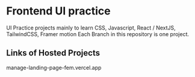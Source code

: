 # Frontend UI practice
UI Practice projects mainly to learn CSS, Javascript, React / NextJS, TailwindCSS, Framer motion
Each Branch in this repository is one project.

## Links of Hosted Projects

manage-landing-page-fem.vercel.app

